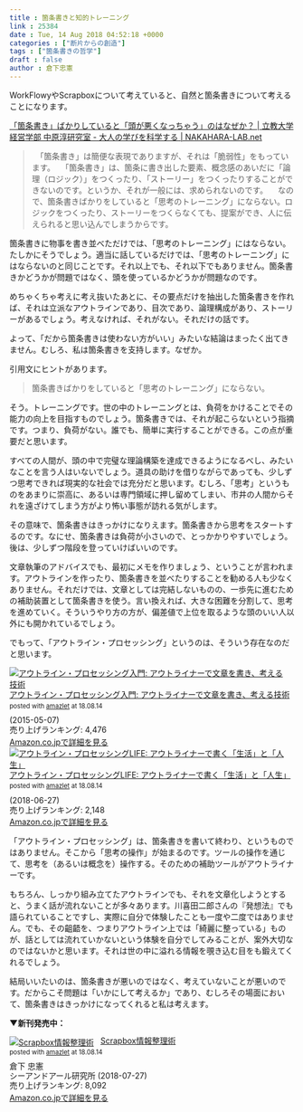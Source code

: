 ```yaml
---
title : 箇条書きと知的トレーニング
link : 25384
date : Tue, 14 Aug 2018 04:52:18 +0000
categories : ["断片からの創造"]
tags : ["箇条書きの哲学"]
draft : false
author : 倉下忠憲
---
```


WorkFlowyやScrapboxについて考えていると、自然と箇条書きについて考えることになります。

<a href="http://www.nakahara-lab.net/blog/archive/9302">「箇条書き」ばかりしていると「頭が悪くなっちゃう」のはなぜか？ | 立教大学 経営学部 中原淳研究室 - 大人の学びを科学する | NAKAHARA-LAB.net</a>

<blockquote>
　「箇条書き」は簡便な表現でありますが、それは「脆弱性」をもっています。
　「箇条書き」は、箇条に書き出した要素、概念感のあいだに「論理（ロジック）」をつくったり、「ストーリー」をつくったりすることができないのです。というか、それが一般には、求められないのです。
　なので、箇条書きばかりをしていると「思考のトレーニング」にならない。ロジックをつくったり、ストーリーをつくらなくても、提案ができ、人に伝えられると思い込んでしまうからです。
</blockquote>

箇条書きに物事を書き並べただけでは、「思考のトレーニング」にはならない。たしかにそうでしょう。適当に話しているだけでは、「思考のトレーニング」にはならないのと同じことです。それ以上でも、それ以下でもありません。箇条書きかどうかが問題ではなく、頭を使っているかどうかが問題なのです。

めちゃくちゃ考えに考え抜いたあとに、その要点だけを抽出した箇条書きを作れば、それは立派なアウトラインであり、目次であり、論理構成があり、ストーリーがあるでしょう。考えなければ、それがない。それだけの話です。

よって、「だから箇条書きは使わない方がいい」みたいな結論はまったく出てきません。むしろ、私は箇条書きを支持します。なぜか。

引用文にヒントがあります。

<blockquote>
箇条書きばかりをしていると「思考のトレーニング」にならない。
</blockquote>

そう。トレーニングです。世の中のトレーニングとは、負荷をかけることでその能力の向上を目指すものでしょう。箇条書きでは、それが起こらないという指摘です。つまり、負荷がない。誰でも、簡単に実行することができる。この点が重要だと思います。

すべての人間が、頭の中で完璧な理論構築を達成できるようになるべし、みたいなことを言う人はいないでしょう。道具の助けを借りながらであっても、少しずつ思考できれば現実的な社会では充分だと思います。むしろ、「思考」というものをあまりに崇高に、あるいは専門領域に押し留めてしまい、市井の人間からそれを遠ざけてしまう方がより怖い事態が訪れる気がします。

その意味で、箇条書きはきっかけになりえます。箇条書きから思考をスタートするのです。なにせ、箇条書きは負荷が小さいので、とっかかりやすいでしょう。後は、少しずつ階段を登っていけばいいのです。

文章執筆のアドバイスでも、最初にメモを作りましょう、ということが言われます。アウトラインを作ったり、箇条書きを並べたりすることを勧める人も少なくありません。それだけでは、文章としては完結しないものの、一歩先に進むための補助装置として箇条書きを使う。言い換えれば、大きな困難を分割して、思考を進めていく。そういうやり方の方が、偏差値で上位を取るような頭のいい人以外にも開かれているでしょう。

でもって、「アウトライン・プロセッシング」というのは、そういう存在なのだと思います。

<div class="amazlet-box" style="margin-bottom:0px;"><div class="amazlet-image" style="float:left;margin:0px 12px 1px 0px;"><a href="http://www.amazon.co.jp/exec/obidos/ASIN/B00XCIETIG/rashita1000-22/ref=nosim/" name="amazletlink" target="_blank"><img src="https://images-fe.ssl-images-amazon.com/images/I/41WikKyn%2BuL._SL160_.jpg" alt="アウトライン・プロセッシング入門: アウトライナーで文章を書き、考える技術" style="border: none;" /></a></div><div class="amazlet-info" style="line-height:120%; margin-bottom: 10px"><div class="amazlet-name" style="margin-bottom:10px;line-height:120%"><a href="http://www.amazon.co.jp/exec/obidos/ASIN/B00XCIETIG/rashita1000-22/ref=nosim/" name="amazletlink" target="_blank">アウトライン・プロセッシング入門: アウトライナーで文章を書き、考える技術</a><div class="amazlet-powered-date" style="font-size:80%;margin-top:5px;line-height:120%">posted with <a href="http://www.amazlet.com/" title="amazlet" target="_blank">amazlet</a> at 18.08.14</div></div><div class="amazlet-detail"> (2015-05-07)<br />売り上げランキング: 4,476<br /></div><div class="amazlet-sub-info" style="float: left;"><div class="amazlet-link" style="margin-top: 5px"><a href="http://www.amazon.co.jp/exec/obidos/ASIN/B00XCIETIG/rashita1000-22/ref=nosim/" name="amazletlink" target="_blank">Amazon.co.jpで詳細を見る</a></div></div></div><div class="amazlet-footer" style="clear: left"></div></div>

<div class="amazlet-box" style="margin-bottom:0px;"><div class="amazlet-image" style="float:left;margin:0px 12px 1px 0px;"><a href="http://www.amazon.co.jp/exec/obidos/ASIN/B07F3KN42K/rashita1000-22/ref=nosim/" name="amazletlink" target="_blank"><img src="https://images-fe.ssl-images-amazon.com/images/I/41nO1V43OIL._SL160_.jpg" alt="アウトライン・プロセッシングLIFE: アウトライナーで書く「生活」と「人生」" style="border: none;" /></a></div><div class="amazlet-info" style="line-height:120%; margin-bottom: 10px"><div class="amazlet-name" style="margin-bottom:10px;line-height:120%"><a href="http://www.amazon.co.jp/exec/obidos/ASIN/B07F3KN42K/rashita1000-22/ref=nosim/" name="amazletlink" target="_blank">アウトライン・プロセッシングLIFE: アウトライナーで書く「生活」と「人生」</a><div class="amazlet-powered-date" style="font-size:80%;margin-top:5px;line-height:120%">posted with <a href="http://www.amazlet.com/" title="amazlet" target="_blank">amazlet</a> at 18.08.14</div></div><div class="amazlet-detail"> (2018-06-27)<br />売り上げランキング: 2,148<br /></div><div class="amazlet-sub-info" style="float: left;"><div class="amazlet-link" style="margin-top: 5px"><a href="http://www.amazon.co.jp/exec/obidos/ASIN/B07F3KN42K/rashita1000-22/ref=nosim/" name="amazletlink" target="_blank">Amazon.co.jpで詳細を見る</a></div></div></div><div class="amazlet-footer" style="clear: left"></div></div>

「アウトライン・プロセッシング」は、箇条書きを書いて終わり、というものではありません。そこから「思考の操作」が始まるのです。ツールの操作を通じて、思考を（あるいは概念を）操作する。そのための補助ツールがアウトライナーです。

もちろん、しっかり組み立てたアウトラインでも、それを文章化しようとすると、うまく話が流れないことが多々あります。川喜田二郎さんの『発想法』でも語られていることですし、実際に自分で体験したことも一度や二度ではありません。でも、その齟齬を、つまりアウトライン上では「綺麗に整っている」ものが、話としては流れていかないという体験を自分でしてみることが、案外大切なのではないかと思います。それは世の中に溢れる情報を覗き込む目をも鍛えてくれるでしょう。

結局いいたいのは、箇条書きが悪いのではなく、考えていないことが悪いのです。だからこそ問題は「いかにして考えるか」であり、むしろその場面において、箇条書きはきっかけになってくれると私は考えます。

<strong>▼新刊発売中：</strong>

<div class="amazlet-box" style="margin-bottom:0px;"><div class="amazlet-image" style="float:left;margin:0px 12px 1px 0px;"><a href="http://www.amazon.co.jp/exec/obidos/ASIN/4863542526/rashita1000-22/ref=nosim/" name="amazletlink" target="_blank"><img src="https://images-fe.ssl-images-amazon.com/images/I/51L7tTg9PML._SL160_.jpg" alt="Scrapbox情報整理術" style="border: none;" /></a></div><div class="amazlet-info" style="line-height:120%; margin-bottom: 10px"><div class="amazlet-name" style="margin-bottom:10px;line-height:120%"><a href="http://www.amazon.co.jp/exec/obidos/ASIN/4863542526/rashita1000-22/ref=nosim/" name="amazletlink" target="_blank">Scrapbox情報整理術</a><div class="amazlet-powered-date" style="font-size:80%;margin-top:5px;line-height:120%">posted with <a href="http://www.amazlet.com/" title="amazlet" target="_blank">amazlet</a> at 18.08.14</div></div><div class="amazlet-detail">倉下 忠憲 <br />シーアンドアール研究所 (2018-07-27)<br />売り上げランキング: 8,092<br /></div><div class="amazlet-sub-info" style="float: left;"><div class="amazlet-link" style="margin-top: 5px"><a href="http://www.amazon.co.jp/exec/obidos/ASIN/4863542526/rashita1000-22/ref=nosim/" name="amazletlink" target="_blank">Amazon.co.jpで詳細を見る</a></div></div></div><div class="amazlet-footer" style="clear: left"></div></div>
